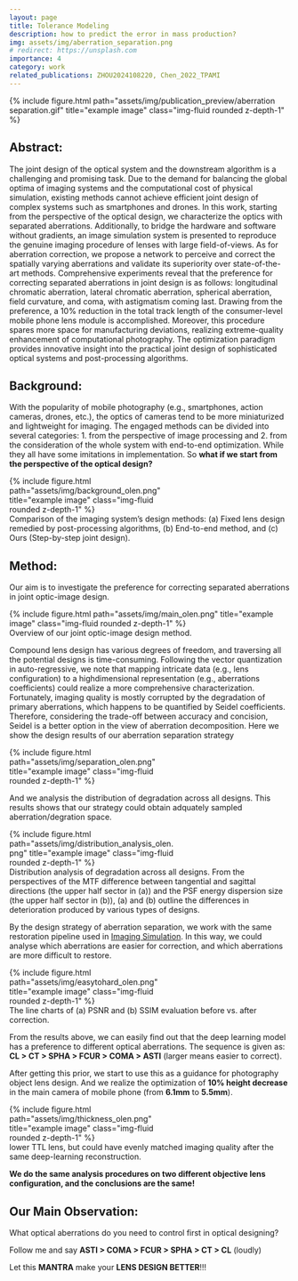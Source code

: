 ```yaml
---
layout: page
title: Tolerance Modeling
description: how to predict the error in mass production?
img: assets/img/aberration_separation.png
# redirect: https://unsplash.com
importance: 4
category: work
related_publications: ZHOU2024108220, Chen_2022_TPAMI
---
```


<div class="row">
    <div class="col-sm d-flex justify-content-center mt-3 mt-md-0">
        {% include figure.html path="assets/img/publication_preview/aberration separation.gif" title="example image" class="img-fluid rounded z-depth-1" %}
    </div>
</div>

## Abstract: 
The joint design of the optical system and the downstream algorithm is a challenging and promising task. Due to the demand for balancing the global optima of imaging systems and the computational cost of physical simulation, existing methods cannot achieve efficient joint design of complex systems such as smartphones and drones. In this work, starting from the perspective of the optical design, we characterize the optics with separated aberrations. Additionally, to bridge the hardware and software without gradients, an image simulation system is presented to reproduce the genuine imaging procedure of lenses with large field-of-views. As for aberration correction, we propose a network to perceive and correct the spatially varying aberrations and validate its superiority over state-of-the-art methods. Comprehensive experiments reveal that the preference for correcting separated aberrations in joint design is as follows: longitudinal chromatic aberration, lateral chromatic aberration, spherical aberration, field curvature, and coma, with astigmatism coming last. Drawing from the preference, a 10% reduction in the total track length of the consumer-level mobile phone lens module is accomplished. Moreover, this procedure spares more space for manufacturing deviations, realizing extreme-quality enhancement of computational photography. The optimization paradigm provides innovative insight into the practical joint design of sophisticated optical systems and post-processing algorithms.

## Background:  
With the popularity of mobile photography (e.g., smartphones, action cameras, drones, etc.), the optics of cameras tend to be more miniaturized and lightweight for imaging. The engaged methods can be divided into several categories: 1. from the perspective of image processing and 2. from the consideration of the whole system with end-to-end optimization. While they all have some imitations in implementation. So **what if we start from the perspective of the optical design?**

<div class="row">
    <div class="col-sm d-flex justify-content-center mt-3 mt-md-0">
        <div style="max-width: 60%;">
            {% include figure.html path="assets/img/background_olen.png" title="example image" class="img-fluid rounded z-depth-1" %}
        </div>
    </div>
</div>
<div class="caption">
    Comparison of the imaging system’s design methods: (a) Fixed lens design remedied by post-processing algorithms, (b) End-to-end method, and (c) Ours (Step-by-step joint design).
</div>

## Method:
Our aim is to investigate the preference for correcting separated aberrations in joint optic-image design.
<div class="row">
    <div class="col-sm d-flex justify-content-center mt-3 mt-md-0">
        {% include figure.html path="assets/img/main_olen.png" title="example image" class="img-fluid rounded z-depth-1" %}
    </div>
</div>
<div class="caption">
    Overview of our joint optic-image design method.
</div>

Compound lens design has various degrees of freedom, and traversing all the potential designs is time-consuming. Following the vector quantization in auto-regressive, we note that mapping intricate data (e.g., lens configuration) to a highdimensional representation (e.g., aberrations coefficients) could realize a more comprehensive characterization. Fortunately, imaging quality is mostly corrupted by the degradation of primary aberrations, which happens to be quantified by Seidel coefficients. Therefore, considering the trade-off between accuracy and concision, Seidel is a better option in the view of aberration decomposition. Here we show the design results of our aberration separation strategy

<div class="row">
    <div class="col-sm d-flex justify-content-center mt-3 mt-md-0">
        <div style="max-width: 60%;">
            {% include figure.html path="assets/img/separation_olen.png" title="example image" class="img-fluid rounded z-depth-1" %}
        </div>
    </div>
</div>

And we analysis the distribution of degradation across all designs. This results shows that our strategy could obtain adquately sampled aberration/degration space.

<div class="row">
    <div class="col-sm d-flex justify-content-center mt-3 mt-md-0">
        <div style="max-width: 60%;">
            {% include figure.html path="assets/img/distribution_analysis_olen.png" title="example image" class="img-fluid rounded z-depth-1" %}
        </div>
    </div>
</div>
<div class="caption">
    Distribution analysis of degradation across all designs. From the perspectives of the MTF difference between tangential and sagittal directions (the upper half sector in (a)) and the PSF energy dispersion size (the upper half sector in (b)), (a) and (b) outline the differences in deterioration produced by various types of designs.
</div>

By the design strategy of aberration separation, we work with the same restoration pipeline used in [Imaging Simulation](https://tangeego.github.io/projects/1_project/). In this way, we could analyse which aberrations are easier for correction, and which aberrations are more difficult to restore.

<div class="row">
    <div class="col-sm d-flex justify-content-center mt-3 mt-md-0">
        <div style="max-width: 60%;">
            {% include figure.html path="assets/img/easytohard_olen.png" title="example image" class="img-fluid rounded z-depth-1" %}
        </div>
    </div>
</div>
<div class="caption">
    The line charts of (a) PSNR and (b) SSIM evaluation before vs. after correction.
</div>

From the results above, we can easily find out that the deep learning model has a preference to different optical aberrations. The sequence is given as: **CL > CT > SPHA > FCUR > COMA > ASTI** (larger means easier to correct).

After getting this prior, we start to use this as a guidance for photography object lens design. And we realize the optimization of **10% height decrease** in the main camera of mobile phone (from **6.1mm** to **5.5mm**).

<div class="row">
    <div class="col-sm d-flex justify-content-center mt-3 mt-md-0">
        <div style="max-width: 60%;">
            {% include figure.html path="assets/img/thickness_olen.png" title="example image" class="img-fluid rounded z-depth-1" %}
        </div>
    </div>
</div>
<div class="caption">
    lower TTL lens, but could have evenly matched imaging quality after the same deep-learning reconstruction.
</div>

**We do the same analysis procedures on two different objective lens configuration, and the conclusions are the same!**

## Our Main Observation: 
What optical aberrations do you need to control first in optical designing?

Follow me and say **ASTI > COMA > FCUR > SPHA > CT > CL** (loudly)

Let this **MANTRA** make your **LENS DESIGN BETTER**!!!